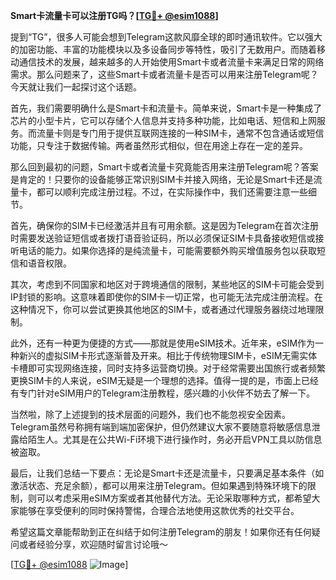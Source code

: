 **Smart卡流量卡可以注册TG吗？[[TG💪+ @esim1088](https://t.me/s/esim1088)]**

提到“TG”，很多人可能会想到Telegram这款风靡全球的即时通讯软件。它以强大的加密功能、丰富的功能模块以及多设备同步等特性，吸引了无数用户。而随着移动通信技术的发展，越来越多的人开始使用Smart卡或者流量卡来满足日常的网络需求。那么问题来了，这些Smart卡或者流量卡是否可以用来注册Telegram呢？今天就让我们一起探讨这个话题。

首先，我们需要明确什么是Smart卡和流量卡。简单来说，Smart卡是一种集成了芯片的小型卡片，它可以存储个人信息并支持多种功能，比如电话、短信和上网服务。而流量卡则是专门用于提供互联网连接的一种SIM卡，通常不包含通话或短信功能，只专注于数据传输。两者虽然形式相似，但在用途上存在一定的差异。

那么回到最初的问题，Smart卡或者流量卡究竟能否用来注册Telegram呢？答案是肯定的！只要你的设备能够正常识别SIM卡并接入网络，无论是Smart卡还是流量卡，都可以顺利完成注册过程。不过，在实际操作中，我们还需要注意一些细节。

首先，确保你的SIM卡已经激活并且有可用余额。这是因为Telegram在首次注册时需要发送验证短信或者拨打语音验证码，所以必须保证SIM卡具备接收短信或接听电话的能力。如果你选择的是纯流量卡，可能需要额外购买增值服务包以获取短信和语音权限。

其次，考虑到不同国家和地区对于跨境通信的限制，某些地区的SIM卡可能会受到IP封锁的影响。这意味着即使你的SIM卡一切正常，也可能无法完成注册流程。在这种情况下，你可以尝试更换其他地区的SIM卡，或者通过代理服务器绕过地理限制。

此外，还有一种更为便捷的方式——那就是使用eSIM技术。近年来，eSIM作为一种新兴的虚拟SIM卡形式逐渐普及开来。相比于传统物理SIM卡，eSIM无需实体卡槽即可实现网络连接，同时支持多运营商切换。对于经常需要出国旅行或者频繁更换SIM卡的人来说，eSIM无疑是一个理想的选择。值得一提的是，市面上已经有专门针对eSIM用户的Telegram注册教程，感兴趣的小伙伴不妨去了解一下。

当然啦，除了上述提到的技术层面的问题外，我们也不能忽视安全因素。Telegram虽然号称拥有端到端加密保护，但仍然建议大家不要随意将敏感信息泄露给陌生人。尤其是在公共Wi-Fi环境下进行操作时，务必开启VPN工具以防信息被盗取。

最后，让我们总结一下要点：无论是Smart卡还是流量卡，只要满足基本条件（如激活状态、充足余额），都可以用来注册Telegram。但如果遇到特殊环境下的限制，则可以考虑采用eSIM方案或者其他替代方法。无论采取哪种方式，都希望大家能够在享受便利的同时保持警惕，合理合法地使用这款优秀的社交平台。

希望这篇文章能帮助到正在纠结于如何注册Telegram的朋友！如果你还有任何疑问或者经验分享，欢迎随时留言讨论哦～ 

[[TG💪+ @esim1088](https://t.me/s/esim1088) ![Image](https://i.postimg.cc/4NQfJmqS/Snipaste-2025-05-13-00-14-12.png)]